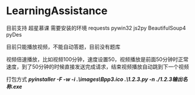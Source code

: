 # LearningAssistance

目前支持 超星慕课
需要安装的环境 
requests pywin32 js2py BeautifulSoup4 pyDes

目前只能播放视频，不能自动答题，目前没有题库

视频倍速播放，比如视频100分钟，速度设置50，视频播放是前面50分钟时正常速度，到了50分钟的时候直接发送完成请求，结束视频播放自动跳到下一个视频

打包方式
_**pyinstaller -F -w -i  .\images\Bpp3.ico .\1.2.3.py -n ./1.2.3输出名称.exe**_

